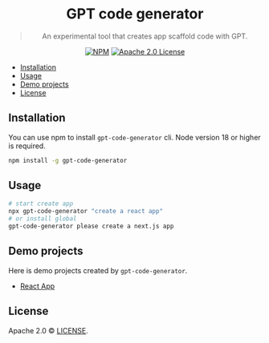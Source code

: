 <div align="center">

# GPT code generator

> An experimental tool that creates app scaffold code with GPT.

[![NPM](https://img.shields.io/npm/v/gpt-code-generator.svg)](https://www.npmjs.com/package/gpt-code-generator)
[![Apache 2.0 License](https://img.shields.io/github/license/saltstack/salt)](https://github.com/weaigc/gpt-code-generator/blob/main/license)
</div>

- [Installation](#installation)
- [Usage](#usage)
- [Demo projects](#demo-projects)
- [License](#license)

## Installation

You can use npm to install `gpt-code-generator` cli. Node version 18 or higher is required.

```bash
npm install -g gpt-code-generator
```

## Usage

```bash
# start create app
npx gpt-code-generator "create a react app"
# or install global
gpt-code-generator please create a next.js app
```

## Demo projects
Here is demo projects created by `gpt-code-generator`.

* [React App](./tests//fixtures/react-app/)

## License

Apache 2.0 © [LICENSE](https://github.com/weaigc/gradio-chatbot/blob/main/LICENSE).
